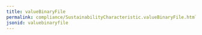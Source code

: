 ```yaml
---
title: valueBinaryFile
permalink: compliance/SustainabilityCharacteristic.valueBinaryFile.html
jsonid: valuebinaryfile
---
```

